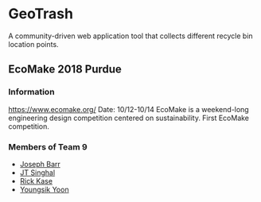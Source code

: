 # GeoTrash
A community-driven web application tool that collects different recycle bin location points.

## EcoMake 2018 Purdue
### Information
https://www.ecomake.org/
Date: 10/12-10/14
EcoMake is a weekend-long engineering design competition centered on sustainability.
First EcoMake competition.
### Members of Team 9
* [Joseph Barr](https://github.com/JosephMBarr)
* [JT Singhal](https://github.com/JTSinghal)
* [Rick Kase](https://github.com/kaseDev)
* [Youngsik Yoon](https://github.com/JeroSik)
